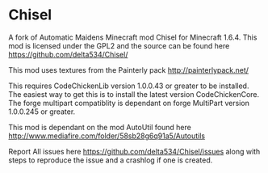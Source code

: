 Chisel
======

A fork of Automatic Maidens Minecraft mod Chisel for Minecraft 1.6.4.  This mod is licensed under the GPL2 and the source can be found here https://github.com/delta534/Chisel/

This mod uses textures from the Painterly pack http://painterlypack.net/

This requires CodeChickenLib version 1.0.0.43 or greater to be installed. The easiest way to get this is to install the latest version CodeChickenCore. The forge multipart compatiblity is dependant on forge MultiPart version 1.0.0.245 or greater.

This mod is dependant on the mod AutoUtil found here http://www.mediafire.com/folder/58sb28g6q91a5/Autoutils

Report All issues here https://github.com/delta534/Chisel/issues along with steps to reproduce the issue and a crashlog if one is created.
